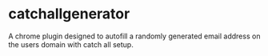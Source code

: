 # catchallgenerator
A chrome plugin designed to autofill a randomly generated email address on the users domain with catch all setup.
